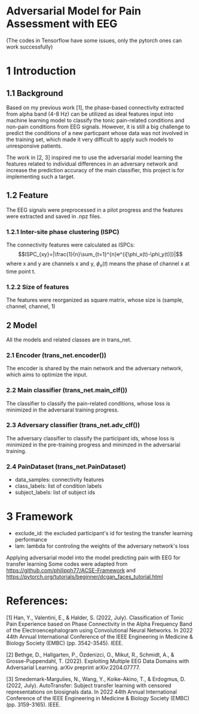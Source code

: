 # Adversarial Model for Pain Assessment with EEG
(The codes in Tensorflow have some issues, only the pytorch ones can work successfully)

# 1 Introduction
## 1.1 Background
Based on my previous work [1], the phase-based connectivity extracted from alpha band (4-8 Hz) can be utilized as ideal features input into machine learning model to classify the tonic pain-related conditions and non-pain conditions from EEG signals. However, it is still a big challenge to predict the conditions of a new particpant whose data was not involved in the training set, which made it very difficult to apply such models to unresponsive patients. 

The work in [2, 3] inspired me to use the adversarial model learning the features related to individual differences in an adversary network and increase the prediction accuracy of the main classifier, this project is for implementing such a target.

## 1.2 Feature
The EEG signals were preprocessed in a pilot progress and the features were extracted and saved in .npz files.
### 1.2.1 Inter-site phase clustering (ISPC)
The connectivity features were calculated as ISPCs:
$$ISPC_{xy}=|\frac{1}{n}\sum_{t=1}^{n}e^{i[\phi_x(t)-\phi_y(t)]}|$$
where x and y are channels x and y, $\phi_x(t)$ means the phase of channel x at time point t.

### 1.2.2 Size of features
The features were reorganized as square matrix, whose size is (sample, channel, channel, 1)

## 2 Model
All the models and related classes are in trans_net.
### 2.1 Encoder (trans_net.encoder())
The encoder is shared by the main network and the adversary network, which aims to optimize the input.

### 2.2 Main classifier (trans_net.main_clf())
The classifier to classify the pain-related conditions, whose loss is minimized in the adversaral training progress.

### 2.3 Adversary classifier (trans_net.adv_clf())
The adversary classifier to classify the participant ids, whose loss is minimized in the pre-training progress and minimzed in the adversarial training.

### 2.4 PainDataset (trans_net.PainDataset)
- data_samples: connectivity features
- class_labels: list of condition labels
- subject_labels: list of subject ids

# 3 Framework
- exclude_id: the excluded participant's id for testing the transfer learning performance
- lam: lambda for controling the weights of the adversary network's loss

Applying adversarial model into the model predicting pain with EEG for transfer learning
Some codes were adapted from https://github.com/philipph77/ACSE-Framework and https://pytorch.org/tutorials/beginner/dcgan_faces_tutorial.html
# References:
[1] Han, Y., Valentini, E., & Halder, S. (2022, July). Classification of Tonic Pain Experience based on Phase Connectivity in the Alpha Frequency Band of the Electroencephalogram using Convolutional Neural Networks. In 2022 44th Annual International Conference of the IEEE Engineering in Medicine & Biology Society (EMBC) (pp. 3542-3545). IEEE.

[2] Bethge, D., Hallgarten, P., Özdenizci, O., Mikut, R., Schmidt, A., & Grosse-Puppendahl, T. (2022). Exploiting Multiple EEG Data Domains with Adversarial Learning. arXiv preprint arXiv:2204.07777.

[3] Smedemark-Margulies, N., Wang, Y., Koike-Akino, T., & Erdogmus, D. (2022, July). AutoTransfer: Subject transfer learning with censored representations on biosignals data. In 2022 44th Annual International Conference of the IEEE Engineering in Medicine & Biology Society (EMBC) (pp. 3159-3165). IEEE.

